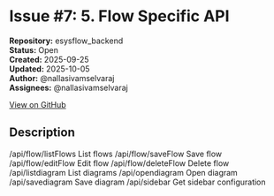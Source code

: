 # Issue #7: 5. Flow Specific API

**Repository:** esysflow_backend  
**Status:** Open  
**Created:** 2025-09-25  
**Updated:** 2025-10-05  
**Author:** @nallasivamselvaraj  
**Assignees:** @nallasivamselvaraj  

[View on GitHub](https://github.com/Simtestlab/esysflow_backend/issues/7)

## Description

/api/flow/listFlows	List flows
/api/flow/saveFlow	Save flow
/api/flow/editFlow	Edit flow
/api/flow/deleteFlow	Delete flow
/api/listdiagram	List diagrams
/api/opendiagram	Open diagram
/api/savediagram	Save diagram
/api/sidebar	Get sidebar configuration